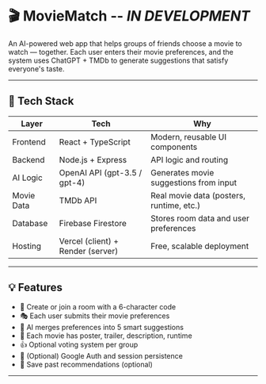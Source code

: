 # 🎬 MovieMatch -- *IN DEVELOPMENT*

An AI-powered web app that helps groups of friends choose a movie to watch — together. Each user enters their movie preferences, and the system uses ChatGPT + TMDb to generate suggestions that satisfy everyone's taste.

---

## 🔧 Tech Stack

| Layer      | Tech                          | Why                                      |
|------------|-------------------------------|-------------------------------------------|
| Frontend   | React + TypeScript            | Modern, reusable UI components            |
| Backend    | Node.js + Express             | API logic and routing                     |
| AI Logic   | OpenAI API (gpt-3.5 / gpt-4)  | Generates movie suggestions from input    |
| Movie Data | TMDb API                      | Real movie data (posters, runtime, etc.)  |
| Database   | Firebase Firestore            | Stores room data and user preferences     |
| Hosting    | Vercel (client) + Render (server) | Free, scalable deployment             |

---

## 💡 Features

- 👥 Create or join a room with a 6-character code
- 🎭 Each user submits their movie preferences
- 🧠 AI merges preferences into 5 smart suggestions
- 🎥 Each movie has poster, trailer, description, runtime
- 👍 Optional voting system per group
- 🔐 (Optional) Google Auth and session persistence
- 💾 Save past recommendations (optional)

---
